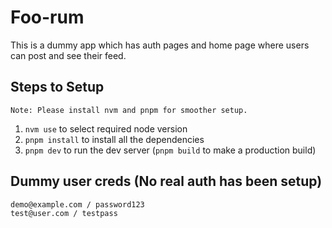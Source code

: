 # Foo-rum

This is a dummy app which has auth pages and home page where users can post and see their feed.

## Steps to Setup

```
Note: Please install nvm and pnpm for smoother setup.
```

1. `nvm use` to select required node version
2. `pnpm install` to install all the dependencies
3. `pnpm dev` to run the dev server (`pnpm build` to make a production build)

## Dummy user creds (No real auth has been setup)
```
demo@example.com / password123
test@user.com / testpass
```

